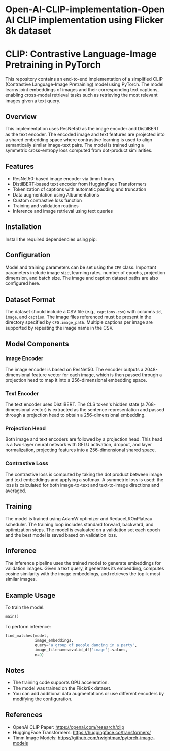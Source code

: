# Open-AI-CLIP-implementation-Open AI CLIP implementation  using Flicker 8k dataset

# CLIP: Contrastive Language-Image Pretraining in PyTorch

This repository contains an end-to-end implementation of a simplified CLIP (Contrastive Language-Image Pretraining) model using PyTorch. The model learns joint embeddings of images and their corresponding text captions, enabling cross-modal retrieval tasks such as retrieving the most relevant images given a text query.

## Overview

This implementation uses ResNet50 as the image encoder and DistilBERT as the text encoder. The encoded image and text features are projected into a shared embedding space where contrastive learning is used to align semantically similar image-text pairs. The model is trained using a symmetric cross-entropy loss computed from dot-product similarities.

## Features

- ResNet50-based image encoder via timm library
- DistilBERT-based text encoder from HuggingFace Transformers
- Tokenization of captions with automatic padding and truncation
- Data augmentation using Albumentations
- Custom contrastive loss function
- Training and validation routines
- Inference and image retrieval using text queries

## Installation

Install the required dependencies using pip:


## Configuration

Model and training parameters can be set using the `CFG` class. Important parameters include image size, learning rates, number of epochs, projection dimension, and batch size. The image and caption dataset paths are also configured here.

## Dataset Format

The dataset should include a CSV file (e.g., `captions.csv`) with columns `id`, `image`, and `caption`. The image files referenced must be present in the directory specified by `CFG.image_path`. Multiple captions per image are supported by repeating the image name in the CSV.

## Model Components

### Image Encoder

The image encoder is based on ResNet50. The encoder outputs a 2048-dimensional feature vector for each image, which is then passed through a projection head to map it into a 256-dimensional embedding space.

### Text Encoder

The text encoder uses DistilBERT. The CLS token's hidden state (a 768-dimensional vector) is extracted as the sentence representation and passed through a projection head to obtain a 256-dimensional embedding.

### Projection Head

Both image and text encoders are followed by a projection head. This head is a two-layer neural network with GELU activation, dropout, and layer normalization, projecting features into a 256-dimensional shared space.

### Contrastive Loss

The contrastive loss is computed by taking the dot product between image and text embeddings and applying a softmax. A symmetric loss is used: the loss is calculated for both image-to-text and text-to-image directions and averaged.

## Training

The model is trained using AdamW optimizer and ReduceLROnPlateau scheduler. The training loop includes standard forward, backward, and optimization steps. The model is evaluated on a validation set each epoch and the best model is saved based on validation loss.

## Inference

The inference pipeline uses the trained model to generate embeddings for validation images. Given a text query, it generates its embedding, computes cosine similarity with the image embeddings, and retrieves the top-k most similar images.

## Example Usage

To train the model:

```python
main()
```

To perform inference:

```python
find_matches(model,
             image_embeddings,
             query="a group of people dancing in a party",
             image_filenames=valid_df['image'].values,
             n=9)
```

## Notes

- The training code supports GPU acceleration.
- The model was trained on the Flickr8k dataset.
- You can add additional data augmentations or use different encoders by modifying the configuration.

## References

- OpenAI CLIP Paper: https://openai.com/research/clip
- HuggingFace Transformers: https://huggingface.co/transformers/
- Timm Image Models: https://github.com/rwightman/pytorch-image-models


